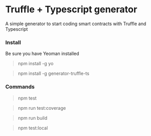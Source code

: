 # Truffle + Typescript generator

A simple generator to start coding smart contracts with Truffle and Typescript

### Install

Be sure you have Yeoman installed

> npm install -g yo

> npm install -g generator-truffle-ts

### Commands

> npm test

> npm run test:coverage

> npm run build

> npm test:local